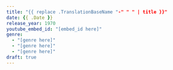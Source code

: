 ```yaml
---
title: "{{ replace .TranslationBaseName "-" " " | title }}"
date: {{ .Date }}
release_year: 1970
youtube_embed_id: "[embed_id here]"
genre:
  - "[genre here]"
  - "[genre here]"
  - "[genre here]"
draft: true
---
```

